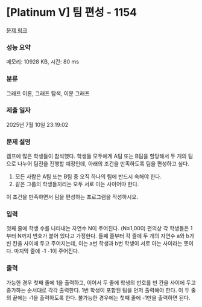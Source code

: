 # [Platinum V] 팀 편성 - 1154 

[문제 링크](https://www.acmicpc.net/problem/1154) 

### 성능 요약

메모리: 10928 KB, 시간: 80 ms

### 분류

그래프 이론, 그래프 탐색, 이분 그래프

### 제출 일자

2025년 7월 10일 23:19:02

### 문제 설명

<p>캠프에 많은 학생들이 참석했다. 학생들 모두에게 A팀 또는 B팀을 할당해서 두 개의 팀으로 나누어 팀전을 진행할 예정인데, 아래의 조건을 만족하도록 팀을 편성하고 싶다.</p>

<ol>
	<li>모든 사람은 A팀 또는 B팀 중 오직 하나의 팀에 반드시 속해야 한다.</li>
	<li>같은 그룹의 학생들끼리는 모두 서로 아는 사이어야 한다.</li>
</ol>

<p>이 조건을 만족하면서 팀을 편성하는 프로그램을 작성하시오.</p>

### 입력 

 <p>첫째 줄에 학생 수를 나타내는 자연수 N이 주어진다. (N≤1,000) 편의상 각 학생들은 1부터 N까지 번호가 붙어 있다고 가정한다. 둘째 줄부터 각 줄에 두 개의 자연수 a와 b가 빈 칸을 사이에 두고 주어지는데, 이는 a번 학생과 b번 학생이 서로 아는 사이라는 뜻이다. 마지막 줄에 -1 -1이 주어진다.</p>

### 출력 

 <p>가능한 경우 첫째 줄에 1을 출력하고, 이어서 두 줄에 학생의 번호를 빈 칸을 사이에 두고 증가하는 순서대로 각각 출력한다. 1번 학생이 포함된 팀을 먼저 출력해야 한다. 이 두 줄의 끝에는 -1을 출력하도록 한다. 불가능한 경우에는 첫째 줄에 -1만을 출력하면 된다.</p>

